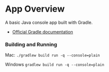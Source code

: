 # App Overview

A basic Java console app built with Gradle.

* [Official Gradle documentation](https://docs.gradle.org)

### Building and Running
Mac: `./gradlew build run -q --console=plain`

Windows `gradlew build run -q --console=plain`

